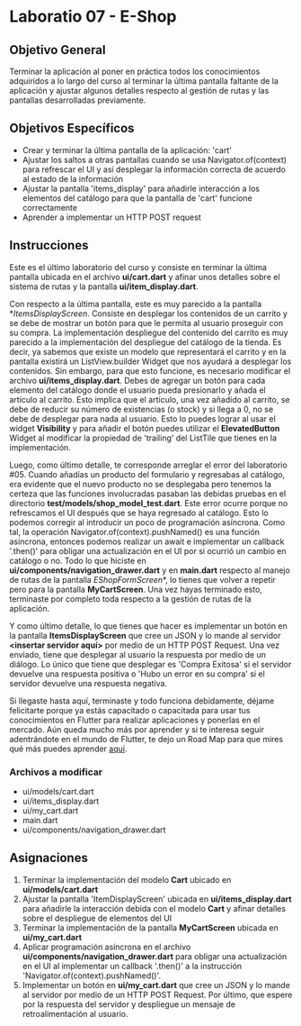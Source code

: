 # Laboratio 07 - E-Shop

## Objetivo General
Terminar la aplicación al poner en práctica todos los conocimientos adquiridos a lo largo del curso al terminar la última pantalla faltante de la aplicación y ajustar algunos detalles respecto al gestión de rutas y las pantallas desarrolladas previamente. 

## Objetivos Específicos
- Crear y terminar la última pantalla de la aplicación: 'cart'
- Ajustar los saltos a otras pantallas cuando se usa Navigator.of(context) para refrescar el UI y así desplegar la información correcta de acuerdo al estado de la información
- Ajustar la pantalla 'items_display' para añadirle interacción a los elementos del catálogo para que la pantalla de 'cart' funcione correctamente
- Aprender a implementar un HTTP POST request 

## Instrucciones
Este es el último laboratorio del curso y consiste en terminar la última pantalla ubicada en el archivo **ui/cart.dart** y afinar unos detalles sobre el sistema de rutas y la pantalla **ui/item_display.dart**.

Con respecto a la última pantalla, este es muy parecido a la pantalla **ItemsDisplayScreen*. Consiste en desplegar los contenidos de un carrito y se debe de mostrar un botón para que le permita al usuario proseguir con su compra. La implementación despliegue del contenido del carrito es muy parecido a la implementación del despliegue del catálogo de la tienda. Es decir, ya sabemos que existe un modelo que representará el carrito y en la pantalla existirá un ListView.builder Widget que nos ayudará a desplegar los contenidos.
Sin embargo, para que esto funcione, es necesario modificar el archivo **ui/items_display.dart**. Debes de agregar un botón para cada elemento del catálogo donde el usuario pueda presionarlo y añada el artículo al carrito. Esto implica que el artículo, una vez añadido al carrito, se debe de reducir su número de existencias (o stock) y si llega a 0, no se debe de desplegar para nada al usuario. Esto lo puedes lograr al usar el widget **Visibility** y para añadir el botón puedes utilizar el **ElevatedButton** Widget al modificar la propiedad de 'trailing' del ListTile que tienes en la implementación.

Luego, como último detalle, te corresponde arreglar el error del laboratorio #05. Cuando añadías un producto del formulario y regresabas al catálogo, era evidente que el nuevo producto no se desplegaba pero tenemos la certeza que las funciones involucradas pasaban las debidas pruebas en el directorio **test/models/shop_model_test.dart**. Este error ocurre porque no refrescamos el UI después que se haya regresado al catálogo. Esto lo podemos corregir al introducir un poco de programación asíncrona. Como tal, la operación Navigator.of(context).pushNamed() es una función asíncrona, entonces podemos realizar un await e implementar un callback '.then()' para obligar una actualización en el UI por si ocurrió un cambio en catálogo o no.
Todo lo que hiciste en **ui/components/navigation_drawer.dart** y en **main.dart** respecto al manejo de rutas de la pantalla *EShopFormScreen**, lo tienes que volver a repetir pero para la pantalla **MyCartScreen**. Una vez hayas terminado esto, terminaste por completo toda respecto a la gestión de rutas de la aplicación.

Y como último detalle, lo que tienes que hacer es implementar un botón en la pantalla **ItemsDisplayScreen** que cree un JSON y lo mande al servidor **<insertar servidor aquí>** por medio de un HTTP POST Request. Una vez enviado, tiene que desplegar al usuario la respuesta por medio de un diálogo. Lo único que tiene que desplegar es 'Compra Exitosa' si el servidor devuelve una respuesta positiva o 'Hubo un error en su compra' si el servidor devuelve una respuesta negativa.

Si llegaste hasta aquí, terminaste y todo funciona debidamente, déjame felicitarte porque ya estás capacitado o capacitada para usar tus conocimientos en Flutter para realizar aplicaciones y ponerlas en el mercado. Aún queda mucho más por aprender y si te interesa seguir adentrándote en el mundo de Flutter, te dejo un Road Map para que mires qué más puedes aprender [aquí](https://github.com/olexale/flutter_roadmap/blob/master/images/FlutterRoadmap.png).  

### Archivos a modificar
- ui/models/cart.dart
- ui/items_display.dart
- ui/my_cart.dart
- main.dart
- ui/components/navigation_drawer.dart

## Asignaciones
1) Terminar la implementación del modelo **Cart** ubicado en **ui/models/cart.dart**
2) Ajustar la pantalla 'ItemDisplayScreen' ubicada en **ui/items_display.dart** para añadirle la interacción debida con el modelo **Cart** y afinar detalles sobre el despliegue de elementos del UI
3) Terminar la implementación de la pantalla **MyCartScreen** ubicada en **ui/my_cart.dart**
4) Aplicar programación asíncrona en el archivo **ui/components/navigation_drawer.dart** para obligar una actualización en el UI al implementar un callback '.then()' a la instrucción 'Navigator.of(context).pushNamed()'.
5) Implementar un botón en **ui/my_cart.dart** que cree un JSON y lo mande al servidor **<insertar servidor>** por medio de un HTTP POST Request. Por último, que espere por la respuesta del servidor y despliegue un mensaje de retroalimentación al usuario.